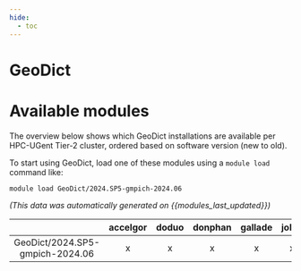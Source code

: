 ```yaml
---
hide:
  - toc
---
```


GeoDict
=======

# Available modules


The overview below shows which GeoDict installations are available per HPC-UGent Tier-2 cluster, ordered based on software version (new to old).

To start using GeoDict, load one of these modules using a `module load` command like:

```shell
module load GeoDict/2024.SP5-gmpich-2024.06
```

*(This data was automatically generated on {{modules_last_updated}})*  

| |accelgor|doduo|donphan|gallade|joltik|shinx|skitty|
| :---: | :---: | :---: | :---: | :---: | :---: | :---: | :---: |
|GeoDict/2024.SP5-gmpich-2024.06|x|x|x|x|x|x|x|
